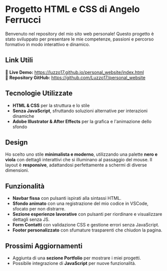 # Progetto HTML e CSS di Angelo Ferrucci  

Benvenuto nel repository del mio sito web personale! Questo progetto è stato sviluppato per presentare le mie competenze, passioni e percorso formativo in modo interattivo e dinamico.  

## Link Utili  
🔹 **Live Demo:** https://luzzo17.github.io/personal_website/index.html  
🔹 **Repository GitHub:** https://github.com/Luzzo17/personal_website

## Tecnologie Utilizzate  
- **HTML & CSS** per la struttura e lo stile  
- **Senza JavaScript**, sfruttando soluzioni alternative per interazioni dinamiche  
- **Adobe Illustrator & After Effects** per la grafica e l'animazione dello sfondo  

## Design  
Ho scelto uno stile **minimalista e moderno**, utilizzando una palette **nero e viola** con dettagli interattivi che si illuminano al passaggio del mouse. Il layout è **responsive**, adattandosi perfettamente a schermi di diverse dimensioni.  

## Funzionalità  
- **Navbar fissa** con pulsanti ispirati alla sintassi HTML.  
- **Sfondo animato** con una registrazione del mio codice in VSCode, sfocato per non distrarre.  
- **Sezione esperienze lavorative** con pulsanti per riordinare e visualizzare dettagli senza JS.  
- **Form Contatti** con validazione CSS e gestione errori senza JavaScript.  
- **Footer personalizzato** con sfumature trasparenti che chiudon la pagina.  

## Prossimi Aggiornamenti  
- Aggiunta di una **sezione Portfolio** per mostrare i miei progetti.
- Possibile integrazione di **JavaScript** per nuove funzionalità.  
